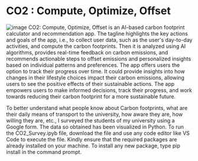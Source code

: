 #  CO2 :  Compute, Optimize, Offset
![image](https://github.com/DiyaSingla/CO2/assets/101040183/ae0271a1-c64a-4c02-b217-5bcf18d0a317)
CO2: Compute, Optimize, Offset is an AI-based carbon footprint calculator and recommendation app. The tagline highlights the key actions and goals of the app, i.e., to collect user data, such as the user's day-to-day activities, and compute the carbon footprints. Then it is analyzed using AI algorithms, provides real-time feedback on carbon emissions, and recommends actionable steps to offset emissions and personalized insights based on individual patterns and preferences. The app offers users the option to track their progress over time. It could provide insights into how changes in their lifestyle choices impact their carbon emissions, allowing users to see the positive effects of their sustainable actions. The app empowers users to make informed decisions, track their progress, and work towards reducing their carbon footprint for a more sustainable future.

To better understand what people know about Carbon footprints, what are their daily means of transport to the university, how aware they are, how willing they are, etc., I surveyed the students of my university using a Google form. The data so obtained has been visualized in Python.
To run the CO2_Survey.ipyb file, download the file and use any code editor like VS Code to execute the file. Kindly ensure that the required packages are already installed on your machine. To install any new package, type pip install <package Name> in the command prompt.
